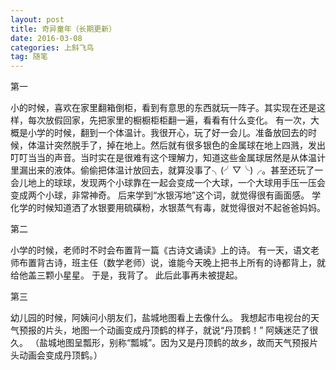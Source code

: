 ```yaml
---
layout: post
title: 奇异童年（长期更新）
date: 2016-03-08
categories: 上斜飞鸟
tag: 随笔
---
```


第一

小的时候，喜欢在家里翻箱倒柜，看到有意思的东西就玩一阵子。其实现在还是这样，每次放假回家，先把家里的橱橱柜柜翻一遍，看看有什么变化。
有一次，大概是小学的时候，翻到一个体温计。我很开心，玩了好一会儿。准备放回去的时候，体温计突然脱手了，掉在地上。然后就有很多银色的金属球在地上四溅，发出叮叮当当的声音。当时实在是很难有这个理解力，知道这些金属球居然是从体温计里漏出来的液体。偷偷把体温计放回去，就算没事了╮(╯▽╰)╭。甚至还玩了一会儿地上的球球，发现两个小球靠在一起会变成一个大球，一个大球用手压一压会变成两个小球，非常神奇。
后来学到“水银泻地”这个词，就觉得很有画面感。
学化学的时候知道洒了水银要用硫磺粉，水银蒸气有毒，就觉得很对不起爸爸妈妈。

第二

小学的时候，老师时不时会布置背一篇《古诗文诵读》上的诗。
有一天，语文老师布置背古诗，班主任（数学老师）说，谁能今天晚上把书上所有的诗都背上，就给他盖三颗小星星。
于是，我背了。
此后此事再未被提起。

第三

幼儿园的时候，阿姨问小朋友们，盐城地图看上去像什么。
我想起市电视台的天气预报的片头，地图一个动画变成丹顶鹤的样子，就说“丹顶鹤！”
阿姨迷茫了很久。
（盐城地图呈瓢形，别称“瓢城”。因为又是丹顶鹤的故乡，故而天气预报片头动画会变成丹顶鹤。）
